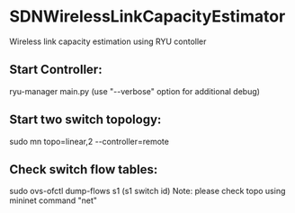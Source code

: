 # SDNWirelessLinkCapacityEstimator
Wireless link capacity estimation using RYU contoller

## Start Controller: 
ryu-manager main.py (use "--verbose" option for additional debug)
## Start two switch topology: 
sudo mn topo=linear,2 --controller=remote 
## Check switch flow tables:
sudo ovs-ofctl dump-flows s1 (s1 switch id)
Note: please check topo using mininet command "net"

